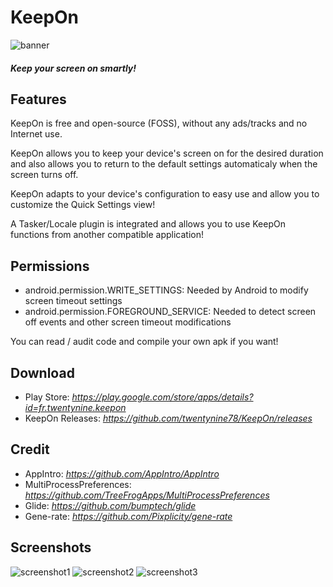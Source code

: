 # KeepOn

![banner](.github/banner.jpg?raw=true "Banner")

##### Keep your screen on smartly!

## Features

KeepOn is free and open-source (FOSS), without any ads/tracks and no Internet use.

KeepOn allows you to keep your device's screen on for the desired duration and also allows you to return to the default settings automaticaly when the screen turns off.

KeepOn adapts to your device's configuration to easy use and allow you to customize the Quick Settings view!

A Tasker/Locale plugin is integrated and allows you to use KeepOn functions from another compatible application!

## Permissions

- android.permission.WRITE_SETTINGS: Needed by Android to modify screen timeout settings
- android.permission.FOREGROUND_SERVICE: Needed to detect screen off events and other screen timeout modifications

You can read / audit code and compile your own apk if you want!

## Download

- Play Store: *https://play.google.com/store/apps/details?id=fr.twentynine.keepon*
- KeepOn Releases: *https://github.com/twentynine78/KeepOn/releases*

## Credit

- AppIntro: *https://github.com/AppIntro/AppIntro*
- MultiProcessPreferences: *https://github.com/TreeFrogApps/MultiProcessPreferences*
- Glide: *https://github.com/bumptech/glide*
- Gene-rate: *https://github.com/Pixplicity/gene-rate*

## Screenshots

![screenshot1](.github/screenshot1.jpg?raw=true "Screenshot1")
![screenshot2](.github/screenshot2.jpg?raw=true "Screenshot2")
![screenshot3](.github/screenshot3.jpg?raw=true "Screenshot3")
